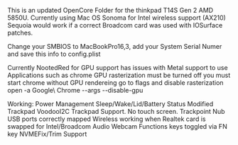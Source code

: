 This is an updated OpenCore Folder for the thinkpad T14S Gen 2 AMD 5850U. Currently using Mac OS Sonoma for Intel wireless support (AX210) Sequoia would work if a correct Broadcom card was used with IOSurface patches. 

Change your SMBIOS to MacBookPro16,3, add your System Serial Numer and save this info to config.plist

Currently NootedRed for GPU support has issues with Metal support to use Applications such as chrome 
GPU rasterization must be turned off you must start chrome without GPU rendereing go to flags and disable rasterization 
open -a Google\ Chrome --args --disable-gpu


Working:
Power Management Sleep/Wake/Lid/Battery Status
Modified Trackpad VoodooI2C Trackpad Support. No touch screen. Trackpoint Nub
USB ports correctly mapped
Wireless working when Realtek card is swapped for Intel/Broadcom 
Audio
Webcam
Functions keys toggled via FN key 
NVMEFix/Trim Support 
